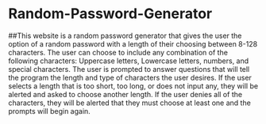 # Random-Password-Generator
##This website is a random password generator that gives the user the option of a random password with a length of their choosing between 8-128 characters. The user can choose to include any combination of the following characters: Uppercase letters, Lowercase letters, numbers, and special characters.
The user is prompted to answer questions that will tell the program the length and type of characters the user desires. If the user selects a length that is too short, too long, or does not input any, they will be alerted and asked to choose another length. If the user denies all of the characters, they will be alerted that they must choose at least one and the prompts will begin again.
